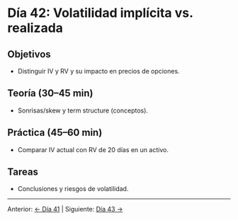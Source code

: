 # Día 42: Volatilidad implícita vs. realizada

## Objetivos
- Distinguir IV y RV y su impacto en precios de opciones.

## Teoría (30–45 min)
- Sonrisas/skew y term structure (conceptos).

## Práctica (45–60 min)
- Comparar IV actual con RV de 20 días en un activo.

## Tareas
- Conclusiones y riesgos de volatilidad.

---
Anterior: [← Día 41](Dia_41.md) | Siguiente: [Día 43 →](Dia_43.md)
